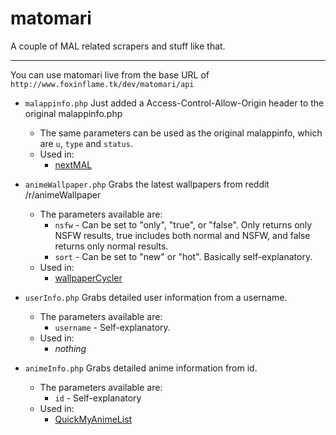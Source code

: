 # matomari

A couple of MAL related scrapers and stuff like that.

---

You can use matomari live from the base URL of ```http://www.foxinflame.tk/dev/matomari/api```

- ```malappinfo.php``` Just added a Access-Control-Allow-Origin header to the original malappinfo.php
  - The same parameters can be used as the original malappinfo, which are ```u```, ```type``` and ```status```.
  - Used in:
    - [nextMAL](https://myanimelist.net/forum/?topicid=1572798)

- ```animeWallpaper.php``` Grabs the latest wallpapers from reddit /r/animeWallpaper
  - The parameters available are:
    - ```nsfw``` - Can be set to "only", "true", or "false". Only returns only NSFW results, true includes both normal and NSFW, and false returns only normal results.
    - ```sort``` - Can be set to "new" or "hot". Basically self-explanatory.
  - Used in:
    - [wallpaperCycler](https://github.com/FoxInFlame/WallpaperCycler)

- ```userInfo.php``` Grabs detailed user information from a username.
  - The parameters available are:
    - ```username``` - Self-explanatory.
  - Used in:
    - *nothing*
    
- ```animeInfo.php``` Grabs detailed anime information from id.
  - The parameters available are:
    - ```id``` - Self-explanatory
  - Used in:
    - [QuickMyAnimeList](https://myanimelist.net/forum/?topicid=1552137)
